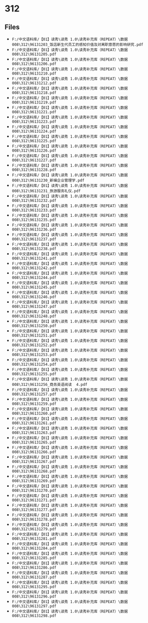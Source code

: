 # 312

## Files

- `F:/中文语料库/【01】读秀\读秀 1.0\读秀补充库（REPEAT）\数据008\312\96131203_饭店新生代员工的感知价值及对离职意愿的影响研究.pdf`
- `F:/中文语料库/【01】读秀\读秀 1.0\读秀补充库（REPEAT）\数据008\312\96131205.pdf`
- `F:/中文语料库/【01】读秀\读秀 1.0\读秀补充库（REPEAT）\数据008\312\96131206.pdf`
- `F:/中文语料库/【01】读秀\读秀 1.0\读秀补充库（REPEAT）\数据008\312\96131210.pdf`
- `F:/中文语料库/【01】读秀\读秀 1.0\读秀补充库（REPEAT）\数据008\312\96131212.pdf`
- `F:/中文语料库/【01】读秀\读秀 1.0\读秀补充库（REPEAT）\数据008\312\96131218.pdf`
- `F:/中文语料库/【01】读秀\读秀 1.0\读秀补充库（REPEAT）\数据008\312\96131219.pdf`
- `F:/中文语料库/【01】读秀\读秀 1.0\读秀补充库（REPEAT）\数据008\312\96131221.pdf`
- `F:/中文语料库/【01】读秀\读秀 1.0\读秀补充库（REPEAT）\数据008\312\96131223.pdf`
- `F:/中文语料库/【01】读秀\读秀 1.0\读秀补充库（REPEAT）\数据008\312\96131224.pdf`
- `F:/中文语料库/【01】读秀\读秀 1.0\读秀补充库（REPEAT）\数据008\312\96131225.pdf`
- `F:/中文语料库/【01】读秀\读秀 1.0\读秀补充库（REPEAT）\数据008\312\96131226.pdf`
- `F:/中文语料库/【01】读秀\读秀 1.0\读秀补充库（REPEAT）\数据008\312\96131227.pdf`
- `F:/中文语料库/【01】读秀\读秀 1.0\读秀补充库（REPEAT）\数据008\312\96131228.pdf`
- `F:/中文语料库/【01】读秀\读秀 1.0\读秀补充库（REPEAT）\数据008\312\96131230_新编企业管理学.pdf`
- `F:/中文语料库/【01】读秀\读秀 1.0\读秀补充库（REPEAT）\数据008\312\96131231_旅游服务礼仪.pdf`
- `F:/中文语料库/【01】读秀\读秀 1.0\读秀补充库（REPEAT）\数据008\312\96131232.pdf`
- `F:/中文语料库/【01】读秀\读秀 1.0\读秀补充库（REPEAT）\数据008\312\96131233.pdf`
- `F:/中文语料库/【01】读秀\读秀 1.0\读秀补充库（REPEAT）\数据008\312\96131235.pdf`
- `F:/中文语料库/【01】读秀\读秀 1.0\读秀补充库（REPEAT）\数据008\312\96131236.pdf`
- `F:/中文语料库/【01】读秀\读秀 1.0\读秀补充库（REPEAT）\数据008\312\96131237.pdf`
- `F:/中文语料库/【01】读秀\读秀 1.0\读秀补充库（REPEAT）\数据008\312\96131238.pdf`
- `F:/中文语料库/【01】读秀\读秀 1.0\读秀补充库（REPEAT）\数据008\312\96131241.pdf`
- `F:/中文语料库/【01】读秀\读秀 1.0\读秀补充库（REPEAT）\数据008\312\96131242.pdf`
- `F:/中文语料库/【01】读秀\读秀 1.0\读秀补充库（REPEAT）\数据008\312\96131244.pdf`
- `F:/中文语料库/【01】读秀\读秀 1.0\读秀补充库（REPEAT）\数据008\312\96131245.pdf`
- `F:/中文语料库/【01】读秀\读秀 1.0\读秀补充库（REPEAT）\数据008\312\96131246.pdf`
- `F:/中文语料库/【01】读秀\读秀 1.0\读秀补充库（REPEAT）\数据008\312\96131247.pdf`
- `F:/中文语料库/【01】读秀\读秀 1.0\读秀补充库（REPEAT）\数据008\312\96131248.pdf`
- `F:/中文语料库/【01】读秀\读秀 1.0\读秀补充库（REPEAT）\数据008\312\96131250.pdf`
- `F:/中文语料库/【01】读秀\读秀 1.0\读秀补充库（REPEAT）\数据008\312\96131251.pdf`
- `F:/中文语料库/【01】读秀\读秀 1.0\读秀补充库（REPEAT）\数据008\312\96131252.pdf`
- `F:/中文语料库/【01】读秀\读秀 1.0\读秀补充库（REPEAT）\数据008\312\96131253.pdf`
- `F:/中文语料库/【01】读秀\读秀 1.0\读秀补充库（REPEAT）\数据008\312\96131254.pdf`
- `F:/中文语料库/【01】读秀\读秀 1.0\读秀补充库（REPEAT）\数据008\312\96131255.pdf`
- `F:/中文语料库/【01】读秀\读秀 1.0\读秀补充库（REPEAT）\数据008\312\96131256_商务英语阅读  4.pdf`
- `F:/中文语料库/【01】读秀\读秀 1.0\读秀补充库（REPEAT）\数据008\312\96131257.pdf`
- `F:/中文语料库/【01】读秀\读秀 1.0\读秀补充库（REPEAT）\数据008\312\96131259.pdf`
- `F:/中文语料库/【01】读秀\读秀 1.0\读秀补充库（REPEAT）\数据008\312\96131260.pdf`
- `F:/中文语料库/【01】读秀\读秀 1.0\读秀补充库（REPEAT）\数据008\312\96131261.pdf`
- `F:/中文语料库/【01】读秀\读秀 1.0\读秀补充库（REPEAT）\数据008\312\96131263.pdf`
- `F:/中文语料库/【01】读秀\读秀 1.0\读秀补充库（REPEAT）\数据008\312\96131265.pdf`
- `F:/中文语料库/【01】读秀\读秀 1.0\读秀补充库（REPEAT）\数据008\312\96131266.pdf`
- `F:/中文语料库/【01】读秀\读秀 1.0\读秀补充库（REPEAT）\数据008\312\96131267.pdf`
- `F:/中文语料库/【01】读秀\读秀 1.0\读秀补充库（REPEAT）\数据008\312\96131268.pdf`
- `F:/中文语料库/【01】读秀\读秀 1.0\读秀补充库（REPEAT）\数据008\312\96131269.pdf`
- `F:/中文语料库/【01】读秀\读秀 1.0\读秀补充库（REPEAT）\数据008\312\96131270.pdf`
- `F:/中文语料库/【01】读秀\读秀 1.0\读秀补充库（REPEAT）\数据008\312\96131271.pdf`
- `F:/中文语料库/【01】读秀\读秀 1.0\读秀补充库（REPEAT）\数据008\312\96131277.pdf`
- `F:/中文语料库/【01】读秀\读秀 1.0\读秀补充库（REPEAT）\数据008\312\96131278.pdf`
- `F:/中文语料库/【01】读秀\读秀 1.0\读秀补充库（REPEAT）\数据008\312\96131279.pdf`
- `F:/中文语料库/【01】读秀\读秀 1.0\读秀补充库（REPEAT）\数据008\312\96131281.pdf`
- `F:/中文语料库/【01】读秀\读秀 1.0\读秀补充库（REPEAT）\数据008\312\96131284.pdf`
- `F:/中文语料库/【01】读秀\读秀 1.0\读秀补充库（REPEAT）\数据008\312\96131285.pdf`
- `F:/中文语料库/【01】读秀\读秀 1.0\读秀补充库（REPEAT）\数据008\312\96131286.pdf`
- `F:/中文语料库/【01】读秀\读秀 1.0\读秀补充库（REPEAT）\数据008\312\96131287.pdf`
- `F:/中文语料库/【01】读秀\读秀 1.0\读秀补充库（REPEAT）\数据008\312\96131295.pdf`
- `F:/中文语料库/【01】读秀\读秀 1.0\读秀补充库（REPEAT）\数据008\312\96131296.pdf`
- `F:/中文语料库/【01】读秀\读秀 1.0\读秀补充库（REPEAT）\数据008\312\96131297.pdf`
- `F:/中文语料库/【01】读秀\读秀 1.0\读秀补充库（REPEAT）\数据008\312\96131298.pdf`
